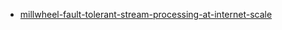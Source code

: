 * [millwheel-fault-tolerant-stream-processing-at-internet-scale](http://static.googleusercontent.com/media/research.google.com/en/us/pubs/archive/41378.pdf)
